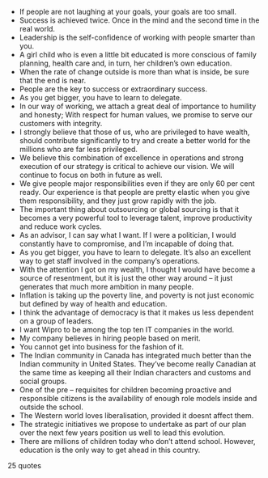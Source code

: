  - If people are not laughing at your goals, your goals are too small.
 - Success is achieved twice. Once in the mind and the second time in the real world.
 - Leadership is the self-confidence of working with people smarter than you.
 - A girl child who is even a little bit educated is more conscious of family planning, health care and, in turn, her children’s own education.
 - When the rate of change outside is more than what is inside, be sure that the end is near.
 - People are the key to success or extraordinary success.
 - As you get bigger, you have to learn to delegate.
 - In our way of working, we attach a great deal of importance to humility and honesty; With respect for human values, we promise to serve our customers with integrity.
 - I strongly believe that those of us, who are privileged to have wealth, should contribute significantly to try and create a better world for the millions who are far less privileged.
 - We believe this combination of excellence in operations and strong execution of our strategy is critical to achieve our vision. We will continue to focus on both in future as well.
 - We give people major responsibilities even if they are only 60 per cent ready. Our experience is that people are pretty elastic when you give them responsibility, and they just grow rapidly with the job.
 - The important thing about outsourcing or global sourcing is that it becomes a very powerful tool to leverage talent, improve productivity and reduce work cycles.
 - As an advisor, I can say what I want. If I were a politician, I would constantly have to compromise, and I’m incapable of doing that.
 - As you get bigger, you have to learn to delegate. It’s also an excellent way to get staff involved in the company’s operations.
 - With the attention I got on my wealth, I thought I would have become a source of resentment, but it is just the other way around – it just generates that much more ambition in many people.
 - Inflation is taking up the poverty line, and poverty is not just economic but defined by way of health and education.
 - I think the advantage of democracy is that it makes us less dependent on a group of leaders.
 - I want Wipro to be among the top ten IT companies in the world.
 - My company believes in hiring people based on merit.
 - You cannot get into business for the fashion of it.
 - The Indian community in Canada has integrated much better than the Indian community in United States. They’ve become really Canadian at the same time as keeping all their Indian characters and customs and social groups.
 - One of the pre – requisites for children becoming proactive and responsible citizens is the availability of enough role models inside and outside the school.
 - The Western world loves liberalisation, provided it doesnt affect them.
 - The strategic initiatives we propose to undertake as part of our plan over the next few years position us well to lead this evolution.
 - There are millions of children today who don’t attend school. However, education is the only way to get ahead in this country.

25 quotes